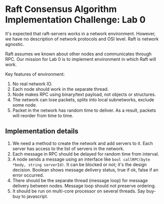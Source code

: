 # Raft Consensus Algorithm Implementation Challenge: Lab 0

It's expected that raft-servers works in a network environment. However, we have no description of network protocols and OSI level. Raft is network agnostic.

Raft assumes we known about other nodes and communicates through RPC. Our mission for Lab 0 is to implement environment in which Raft will work.

Key features of environment:

1. No real network IO.
2. Each node should work in the separate thread.
3. Node makes RPC using binary/text payload, not objects or structures.
4. The network can lose packets, splits into local subnetworks, exclude some node.
5. Packet in the network has random time to deliver. As a result, packets will reorder from time to time.

## Implementation details

1. We need a method to create the network and add servers to it. Each server has access to the list of servers in the network.
2. Each message in RPC should be delayed for random time from interval.
3. A node sends a message using an interface like `bool callRPC(byte *body, string serverId)`. It can be blocked or not; it's the design decision. Boolean shows message delivery status, true if ok, false if an error occurred.
4. There should be the separate thread (message loop) for message delivery between nodes. Message loop should not preserve ordering.
5. It should be run on multi-core processor on several threads. Say buy-buy to javascript.